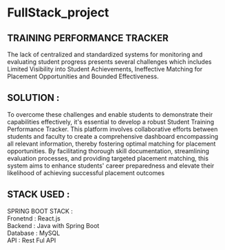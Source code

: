 # FullStack_project
TRAINING PERFORMANCE TRACKER 
----------------------------
  The lack of centralized and standardized systems for monitoring and evaluating student 
progress presents several challenges which includes Limited Visibility into Student Achievements, Ineffective Matching for Placement Opportunities and Bounded Effectiveness.

SOLUTION :
--------
  To overcome these challenges and enable students to demonstrate their capabilities 
effectively, it's essential to develop a robust Student Training Performance Tracker. This 
platform involves collaborative efforts between students and faculty to create a comprehensive 
dashboard encompassing all relevant information, thereby fostering optimal matching for 
placement opportunities. By facilitating thorough skill documentation, streamlining evaluation 
processes, and providing targeted placement matching, this system aims to enhance students' 
career preparedness and elevate their likelihood of achieving successful placement outcomes

STACK USED :
----------
SPRING BOOT STACK : <br/>
Fronetnd : React.js <br/>
Backend : Java with Spring Boot <br/>
Database : MySQL <br/>
API : Rest Ful API <br/>
